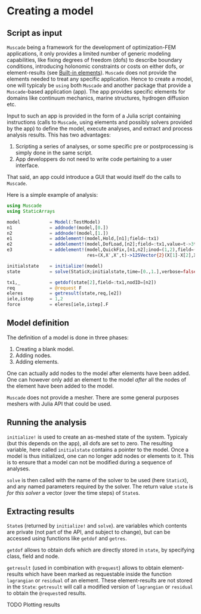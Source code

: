# Creating a model

## Script as input

`Muscade` being a framework for the development of optimization-FEM applications, it only provides a limited number of generic modeling capabilities, like fixing degrees of freedom (dofs) to describe boundary conditions, introducing holonomic constraints or costs on either dofs, or element-results (see [Built-in elements](@ref)). `Muscade` does not provide the elements needed to treat any specific application.  Hence to create a model, one will typicaly be `using` both `Muscade` and another package that provide a `Muscade`-based application (app).  The app provides specific elements for domains like continuum mechanics, marine structures, hydrogen diffusion etc.

Input to such an app is provided in the form of a Julia script containing instructions (calls to `Muscade`, using elements and possibly solvers provided by the app) to define the model, execute analyses, and extract and process analysis results.  This has two advantages: 

1. Scripting a series of analyses, or some specific pre or postprocessing is simply done in the same script.  
2. App developpers do not need to write code pertaining to a user interface.

That said, an app could introduce a GUI that would itself do the calls to `Muscade`.

Here is a simple example of analysis:

```julia
using Muscade
using StaticArrays

model           = Model(:TestModel)
n1              = addnode!(model,[0.]) 
n2              = addnode!(model,[1.])
e1              = addelement!(model,Hold,[n1];field=:tx1)
e2              = addelement!(model,DofLoad,[n2];field=:tx1,value=t->3t)
e3              = addelement!(model,QuickFix,[n1,n2];inod=(1,2),field=(:tx1,:tx1),
                              res=(X,X′,X″,t)->12SVector{2}(X[1]-X[2],X[2]-X[1]))

initialstate    = initialize!(model)
state           = solve(StaticX;initialstate,time=[0.,1.],verbose=false)

tx1,_           = getdof(state[2],field=:tx1,nodID=[n2])
req             = @request F
eleres          = getresult(state,req,[e2]) 
iele,istep      = 1,2
force           = eleres[iele,istep].F
```

## Model definition

The definition of a model is done in three phases:

1. Creating a blank model.
2. Adding nodes.
3. Adding elements.

One can actually add nodes to the model after elements have been added.  One can however only add an element to the model *after* all the nodes of the element have been added to the model.

`Muscade` does not provide a mesher. There are some general purposes meshers with Julia API that could be used.

## Running the analysis

`initialize!` is used to create an as-meshed state of the system. Typicaly (but this depends on the app), all dofs are set to zero. The resulting variable, here called `initialstate` contains a pointer to the model.  Once a model is thus initialized, one can no longer add nodes or elements to it.  This is to ensure that a model can not be modified during a sequence of analyses.

`solve` is then called with the name of the solver to be used (here `StaticX`), and any named parameters required by the solver. The return value `state` is *for this solver* a vector (over the time steps) of `State`s.

## Extracting results

`State`s (returned by `initialize!` and `solve`). are variables which contents are private (not part of the API, and subject to change), but can be accessed using functions like `getdof` and `getres`.

`getdof` allows to obtain dofs which are directly stored in `state`, by specifying class, field and node.

`getresult` (used in combination with `@request`) allows to obtain element-results which have been marked as requestable inside the function `lagrangian` or `residual` of an element. These element-results are not stored in the `State`: `getresult` will call a modified version of `lagrangian` or `residual` to obtain the `@request`ed results.

TODO Plotting results
